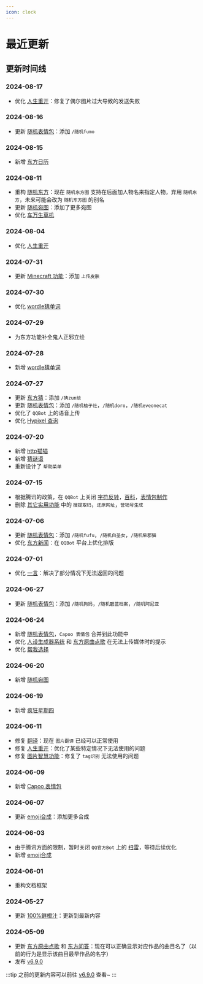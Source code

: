 ```yaml
---
icon: clock
---
```


# 最近更新

## 更新时间线

### 2024-08-17

- 优化 [人生重开](../function/play/remake.md)：修复了偶尔图片过大导致的发送失败

### 2024-08-16

- 更新 [随机表情包](../function/img/random_meme.md)：添加 `/随机fumo`

### 2024-08-15

- 新增 [东方日历](../function/touhou/touhou_date.md)

### 2024-08-11

- 重构 [随机东方](../function/touhou/random_touhou.md)：现在 `随机东方图` 支持在后面加人物名来指定人物，弃用 `随机东方`，未来可能会改为 `随机东方图` 的别名
- 更新 [随机宛图](../function/touhou/random_shion.md)：添加了更多宛图
- 优化 [车万生草机](../function/touhou/touhou_grass.md)

### 2024-08-04

- 优化 [人生重开](../function/play/remake.md)

### 2024-07-31

- 更新 [Minecraft 功能](../function/query/minecraft.md)：添加 `上传皮肤`

### 2024-07-30

- 优化 [wordle猜单词](../function/play/wordle.md)

### 2024-07-29

- 为东方功能补全鬼人正邪立绘

### 2024-07-28

- 新增 [wordle猜单词](../function/play/wordle.md)

### 2024-07-27

- 更新 [东方猜](../function/touhou/touhou_guess.md)：添加 `/猜zun绘`
- 更新 [随机表情包](../function/img/random_meme.md)：添加 `/随机柚子社`，`/随机doro`，`/随机eveonecat`
- 优化了 `QQBot` 上的语音上传
- 优化 [Hypixel 查询](../function/query/hypixel.md)

### 2024-07-20

- 新增 [http猫猫](../function/play/httpcat.md)
- 新增 [猜谜语](../function/play/riddle.md)
- 重新设计了 `帮助菜单`

### 2024-07-15

- 根据腾讯的政策，在 `QQBot` 上关闭 [字符反转](../function/play/char_reverse.md)，[百科](../function/query/wiki.md)，[表情包制作](../function/img/img_meme.md)
- 删除 [其它实用功能](../function/useful/useful.md) 中的 `搜提取码`，`还原网址`，`营销号生成`

### 2024-07-06

- 更新 [随机表情包](../function/img/random_meme.md)：添加 `/随机fufu`，`/随机白圣女`，`/随机柴郡猫`
- 优化 [东方新闻](../function/touhou/touhou_news.md)：在 `QQBot` 平台上优化排版

### 2024-07-01

- 优化 [一言](../function/play/hitokoto.md)：解决了部分情况下无法返回的问题

### 2024-06-27

- 更新 [随机表情包](../function/img/random_meme.md)：添加 `/随机狗妈`，`/随机碧蓝档案`，`/随机阿尼亚`

### 2024-06-24

- 新增 [随机表情包](../function/img/random_meme.md)，`Capoo 表情包` 合并到此功能中
- 优化 [人设生成器系统](../function/play/shindanmaker.md) 和 [东方原曲点歌](../function/touhou/touhou_music.md) 在无法上传媒体时的提示
- 优化 [帮我选择](../function/play/help_choose.md)

### 2024-06-20

- 新增 [随机宛图](../function/touhou/random_shion.md)

### 2024-06-19

- 新增 [疯狂星期四](../function/play/crazy_thursday.md)

### 2024-06-11

- 修复 [翻译](../function/useful/translate.md)：现在 `图片翻译` 已经可以正常使用
- 修复 [人生重开](../function/play/remake.md)：优化了某些特定情况下无法使用的问题
- 修复 [图片智慧功能](../function/img/img_deeper.md)：修复了 `tag识别` 无法使用的问题

### 2024-06-09

- 新增 [Capoo 表情包](../function/img/random_meme.md)

### 2024-06-07

- 更新 [emoji合成](../function/play/emoji_mix.md)：添加更多合成

### 2024-06-03

- 由于腾讯方面的限制，暂时关闭 `QQ官方Bot` 上的 [扫雷](../function/play/minesweeper.md)，等待后续优化
- 新增 [emoji合成](../function/play/emoji_mix.md)

### 2024-06-01

- 重构文档框架

### 2024-05-27

- 更新 [100%鲜橙汁](../function/query/orange_juice.md)：更新到最新内容

### 2024-05-09

- 更新 [东方原曲点歌](../function/touhou/touhou_music.md) 和 [东方问答](../function/touhou/touhou_quiz.md)：现在可以正确显示对应作品的曲目名了（以前的行为是显示该曲目最早作品的名字）
- 发布 [v6.9.0](./v6.9.0.md)

:::tip
之前的更新内容可以前往 [v6.9.0](./v6.9.0.md) 查看~
:::

